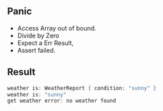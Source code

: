 ## Panic

- Access Array out of bound.
- Divide by Zero
- Expect a Err Result,
- Assert failed.

## Result

```rust
weather is: WeatherReport { condition: "sunny" }
weather is: "sunny"
get weather error: no weather found
```
